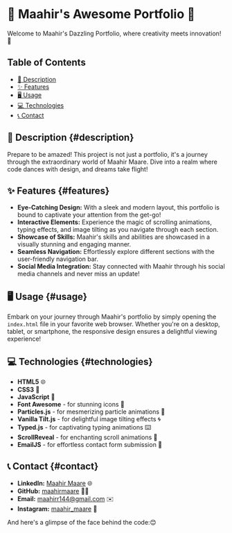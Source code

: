 # 🌟 Maahir's Awesome Portfolio 🚀

Welcome to Maahir's Dazzling Portfolio, where creativity meets innovation! 🎉

## Table of Contents

- [📝 Description](#description)
- [✨ Features](#features)
- [🖥️ Usage](#usage)
- [💻 Technologies](#technologies)
- [📞 Contact](#contact)


## 📝 Description {#description}

Prepare to be amazed! This project is not just a portfolio, it's a journey through the extraordinary world of Maahir Maare. Dive into a realm where code dances with design, and dreams take flight!

## ✨ Features {#features}

- **Eye-Catching Design:** With a sleek and modern layout, this portfolio is bound to captivate your attention from the get-go!
- **Interactive Elements:** Experience the magic of scrolling animations, typing effects, and image tilting as you navigate through each section.
- **Showcase of Skills:** Maahir's skills and abilities are showcased in a visually stunning and engaging manner.
- **Seamless Navigation:** Effortlessly explore different sections with the user-friendly navigation bar.
- **Social Media Integration:** Stay connected with Maahir through his social media channels and never miss an update!

## 🖥️ Usage {#usage}

Embark on your journey through Maahir's portfolio by simply opening the `index.html` file in your favorite web browser. Whether you're on a desktop, tablet, or smartphone, the responsive design ensures a delightful viewing experience!

## 💻 Technologies {#technologies}

- **HTML5** 🌐
- **CSS3** 🎨
- **JavaScript** 🚀
- **Font Awesome** - for stunning icons 💫
- **Particles.js** - for mesmerizing particle animations 🌌
- **Vanilla Tilt.js** - for delightful image tilting effects 🌀
- **Typed.js** - for captivating typing animations ⌨️
- **ScrollReveal** - for enchanting scroll animations 🎩
- **EmailJS** - for effortless contact form submission 📧

## 📞 Contact {#contact}

- **LinkedIn:** [Maahir Maare](https://id.linkedin.com/in/maahir-maare) 🌐
- **GitHub:** [maahirmaare](https://github.com/maahirmaare) 🐱‍💻
- **Email:** [maahirr144@gmail.com](mailto:maahirr144@gmail.com) ✉️
- **Instagram:** [maahir_maare](https://www.instagram.com/maahir_maare/) 📸

And here's a glimpse of the face behind the code:😊
